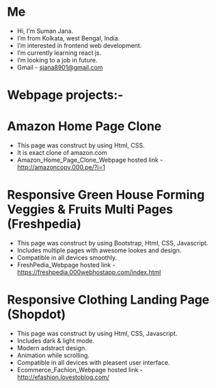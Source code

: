 # Me
- Hi, I’m Suman Jana.
- I’m from Kolkata, west Bengal, India.
- I’m interested in frontend web development.
- I’m currently learning react js.
- I’m looking to a job in future.
- Gmail - sjana8901@gmail.com
# Webpage projects:-
# Amazon Home Page Clone
- This page was construct by using Html, CSS.
- It is exact clone of amazon.com
- Amazon_Home_Page_Clone_Webpage hosted link - http://amazoncopy.000.pe/?i=1
# Responsive Green House Forming Veggies & Fruits Multi Pages (Freshpedia)
- This page was construct by using Bootstrap, Html, CSS, Javascript.
- Includes multiple pages with awesome lookes and design.
- Compatible in all devices smoothly.
- FreshPedia_Webpage hosted link - https://freshpedia.000webhostapp.com/index.html
# Responsive Clothing Landing Page (Shopdot)
- This page was construct by using Html, CSS, Javascript.
- Includes dark & light mode.
- Modern adstract design.
- Animation while scrolling.
- Compatible in all devices with pleasent user interface.
- Ecommerce_Fachion_Webpage hosted link - http://efashion.lovestoblog.com/











